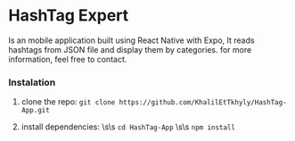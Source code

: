 # HashTag Expert

Is an mobile application built using React Native with Expo, It reads hashtags from JSON file and display them by categories. for more information, feel free to contact.

### Instalation
1) clone the repo:
    `git clone https://github.com/KhalilEtTkhyly/HashTag-App.git`

2) install dependencies: \s\s
    `cd HashTag-App` \s\s
    `npm install`